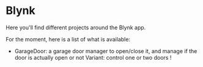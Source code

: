 # Blynk
Here you'll find different projects around the Blynk app.

For the moment, here is a list of what is available:
- GarageDoor: a garage door manager to open/close it, and manage if the door is actually open or not
    Variant: control one or two doors !
